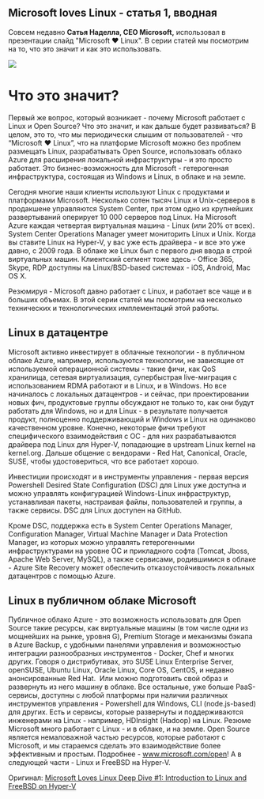 ## Microsoft loves Linux - статья 1, вводная ##

Совсем недавно **Сатья Наделла, CEO Microsoft,** использовал в презентации слайд "Microsoft ♥ Linux". В серии статей мы посмотрим на то, что это значит и как это использовать.

![](https://habrastorage.org/files/22c/753/6d7/22c7536d7f584637a2f94de2253a1bbf.png)

# Что это значит? #

Первый же вопрос, который возникает - почему Microsoft работает с Linux и Open Source? Что это значит, и как дальше будет развиваться? В целом, это то, что мы периодически слышим от пользователей - что “Microsoft ♥ Linux”, что на платформе Microsoft можно без проблем размещать Linux, разрабатывать Open Source, использовать облако Azure для расширения локальной инфраструктуры - и это просто работает. Это бизнес-возможность для Microsoft - гетерогенная инфраструктура, состоящая из Windows и Linux, в облаке и на земле. 

Сегодня многие наши клиенты используют Linux с продуктами и платформами Microsoft. Несколько сотен тысяч Linux и Unix-серверов в продакшене управляются System Center, при этом одно из крупнейших развертываний оперирует 10 000 серверов под Linux. На Microsoft Azure каждая четвертая виртуальная машина - Linux (или 20% от всех). System Center Operations Manager умеет мониторить Linux и Unix. Когда вы ставите Linux на Hyper-V, у вас уже есть драйвера - и все это уже давно, с 2009 года. В облаке же Linux был с первого дня ввода в строй виртуальных машин. Клиентский сегмент тоже здесь - Office 365, Skype, RDP доступны на Linux/BSD-based системах - iOS, Android, Mac OS X. 

Резюмируя - Microsoft давно работает с Linux, и работает все чаще и в больших объемах. В этой серии статей мы посмотрим на несколько технических и технологических имплементаций этой работы.

## Linux в датацентре ##

Microsoft активно инвестирует в облачные технологии - в публичном облаке Azure, например, используются технологии, не зависящие от используемой операционной системы - такие фичи, как QoS хранилища, сетевая виртуализация, супербыстрая live-миграция с использованием RDMA работают и в Linux, и в Windows. Но все начиналось с локальных датацентров - и сейчас, при проектировании новых фич, продуктовые группы обсуждают не только то, как они будут работать для Windows, но и для Linux - в результате получается продукт, полноценно поддерживающий и Windows и Linux на одинаково качественном уровне. Конечно, некоторые фичи требуют специфического взаимодействия с ОС - для них разрабатываются драйвера под Linux для Hyper-V, попадающие в upstream Linux kernel на kernel.org. Дальше общение с вендорами - Red Hat, Canonical, Oracle, SUSE, чтобы удостовериться, что все работает хорошо.

Инвестиции происходят и в инструменты управления - первая версия Powershell Desired State Configuration (DSC) для Linux уже доступна и можно управлять конфигурацией Windows-Linux инфраструктур, устанавливая пакеты, настраивая файлы, пользователей и группы, а также сервисы. DSC для Linux доступен на GitHub. 

Кроме DSC, поддержка есть в System Center Operations Manager, Configuration Manager, Virtual Machine Manager и Data Protection Manager, из которых можно управлять гетерогенными инфраструктурами на уровне ОС и прикладного софта (Tomcat, Jboss, Apache Web Server, MySQL), а также сервисами, родившимися в облаке - Azure Site Recovery может обеспечить отказоустойчивость локальных датацентров с помощью Azure.

## Linux в публичном облаке Microsoft ##

Публичное облако Azure - это возможность использовать для Open Source такие ресурсы, как виртуальные машины (в том числе одни из мощнейших на рынке, уровня G), Premium Storage и механизмы бэкапа в Azure Backup, с удобными панелями управления и возможностью интеграции разнообразных инструментов - Docker, Chef и многих других. Говоря о дистрибутивах, это SUSE Linux Enterprise Server, openSUSE, Ubuntu Linux, Oracle Linux, Core OS, CentOS, и недавно анонсированные Red Hat.  Или можно подготовить свой образ и развернуть из него машину в облаке. 
Все остальные, уже больше PaaS-сервисы, доступны с любой платформы при наличии различных инструментов управления - Powershell для Windows, CLI (node.js-based) для других. Есть и сервисы, которые развернуты и поддерживаются инженерами на Linux - например, HDInsight (Hadoop) на Linux.
Резюме
Microsoft много работает с Linux - и в облаке, и на земле. Open Source является немаловажной частью ресурсов, которые работают с Microsoft, и мы стараемся сделать это взаимодействие более эффективным и простым. Подробнее - www.microsoft.com/open! А в следующей части - Linux и FreeBSD на Hyper-V.

Оригинал: [Microsoft Loves Linux Deep Dive #1: Introduction to Linux and FreeBSD on Hyper-V](http://blogs.technet.com/b/windowsserver/archive/2015/05/06/microsoft-loves-linux.aspx)


